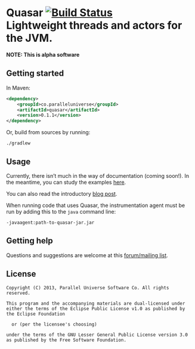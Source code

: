 # Quasar [![Build Status](https://travis-ci.org/puniverse/quasar.png?branch=master)](https://travis-ci.org/puniverse/quasar) <br/>Lightweight threads and actors for the JVM.


**NOTE: This is alpha software**

## Getting started

In Maven:

```xml
<dependency>
    <groupId>co.paralleluniverse</groupId>
    <artifactId>quasar</artifactId>
    <version>0.1.1</version>
</dependency>
```

Or, build from sources by running:

```
./gradlew
```

## Usage

Currently, there isn’t much in the way of documentation (coming soon!).
In the meantime, you can study the examples [here](https://github.com/puniverse/quasar/tree/master/src/test/java/co/paralleluniverse/actors).

You can also read the introductory [blog post](http://blog.paralleluniverse.co/post/49445260575/quasar-pulsar).

When running code that uses Quasar, the instrumentation agent must be run by adding this to the `java` command line:

```
-javaagent:path-to-quasar-jar.jar
```

## Getting help

Questions and suggestions are welcome at this [forum/mailing list](https://groups.google.com/forum/?fromgroups#!forum/quasar-pulsar-user).

## License 

```
Copyright (C) 2013, Parallel Universe Software Co. All rights reserved.

This program and the accompanying materials are dual-licensed under
either the terms of the Eclipse Public License v1.0 as published by
the Eclipse Foundation
 
  or (per the licensee's choosing)
 
under the terms of the GNU Lesser General Public License version 3.0
as published by the Free Software Foundation.
```
